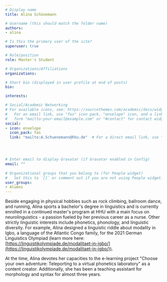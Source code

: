 ```yaml
---
# Display name
title: Alina Schünemann

# Username (this should match the folder name)
authors:
- alina

# Is this the primary user of the site?
superuser: true

# Role/position
role: Master's Student

# Organizations/Affiliations
organizations:

# Short bio (displayed in user profile at end of posts)
bio: 

interests:

# Social/Academic Networking
# For available icons, see: https://sourcethemes.com/academic/docs/widgets/#icons
#   For an email link, use "fas" icon pack, "envelope" icon, and a link in the
#   form "mailto:your-email@example.com" or "#contact" for contact widget.
social:
- icon: envelope
  icon_pack: fas
  link: "mailto:A.Schuenemann@hhu.de"  # For a direct email link, use "mailto:test@example.org".




# Enter email to display Gravatar (if Gravatar enabled in Config)
email: ""
  
# Organizational groups that you belong to (for People widget)
#   Set this to `[]` or comment out if you are not using People widget.  
user_groups:
- Alumni
---
```


Beside engaging in physical hobbies such as rock climbing, ballroom dance, and running, Alina sports a bachelor's degree in linguistics and is currently enrolled in a continued master's program at HHU with a main focus on neurolinguistics - a passion fueled by her previous career as a nurse. Other strictly linguistic interests include phonetics, phonology, and linguistic diversity. For example, Alina designed a linguistic riddle  about modality in Igbo, a language of the Atlantic Congo family, for the 2021 German Linguistics Olympiad (learn more here: [https://linguistikolympiade.de/modalitaet-in-igbo/](https://linguistikolympiade.de/modalitaet-in-igbo/)).

At the time, Alina devotes her capacities to the e-learning project "Choose your own adventure: Teleporting to a virtual phonetics laboratory" as a content creator. Additionally, she has been a teaching assistant for morphology and syntax for almost three years.
